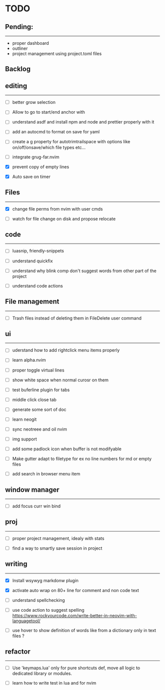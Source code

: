 
# TODO 


## Pending:
---
* proper dashboard
* outliner
* project management using project.toml files



## Backlog           

## editing
----
* [ ] better grow selection
* [ ] Allow to go to start/end anchor with <C-S-PageUp> 
* [ ] understand asdf and install npm and node and prettier properly with it  
* [ ] add an autocmd to format on save for yaml  
* [ ] create a g property for autotrimtrailspace with options like on/off/onsave/which file types etc...
* [ ] integrate grug-far.nvim  
* [x] prevent copy of empty lines  
* [x] Auto save on timer  



## Files
----
* [x] change file perms from nvim with user cmds
* [ ] watch for file change on disk and propose relocate 


## code
----
* [ ] luasnip, friendly-snippets  
* [ ] understand quickfix  
* [ ] understand why blink comp don't suggest words from other part of the project  
* [ ] understand code actions  



## File management
---
* [ ] Trash files instead of deleting them in FileDelete user command



## ui
---
* [ ] uderstand how to add rightclick menu items properly  
* [ ] learn alpha.nvim  
* [ ] proper toggle virtual lines  
* [ ] show white space when normal curosr on them  
* [ ] test buferline plugin for tabs  
* [ ] middle click close tab  

* [ ] generate some sort of doc  

* [ ] learn neogit  

* [ ] sync neotreee and oil nvim  

* [ ] img support  
* [ ] add some padlock icon when buffer is not modifyable

* [ ] Make gutter adapt to filetype for ex no line numbers for md or empty files
* [ ] add search in browser menu item



## window manager
---
* [ ] add focus curr win bind



## proj
----
* [ ] proper project management, idealy with stats
* [ ] find a way to smartly save session in project  



## writing
----
* [x] Install wsywyg markdonw plugin  
* [x] activate auto wrap on 80+ line for comment and non code text  
* [ ] understand spellchecking  
* [ ] use code action to suggest spelling  
    https://www.rockyourcode.com/write-better-in-neovim-with-languagetool/
* [ ] use hover to show definition of words like from a dictionary only in text 
  files ?



## refactor
  ----
* [ ] Use 'keymaps.lua' only for pure shortcuts def, move all logic to dedicated library or 
  modules.
* [ ] learn how to write test in lua and for nvim  








